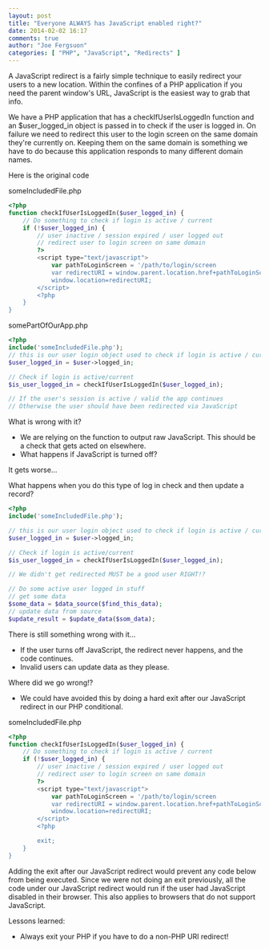 ```yaml
---
layout: post
title: "Everyone ALWAYS has JavaScript enabled right?"
date: 2014-02-02 16:17
comments: true
author: "Joe Fergsuon"
categories: [ "PHP", "JavaScript", "Redirects" ]
---
```

A JavaScript redirect is a fairly simple technique to easily redirect your users to a new location. Within the confines of a PHP application if you need the parent window's URL, JavaScript is the easiest way to grab that info.


We have a PHP application that has a checkIfUserIsLoggedIn function and an $user_logged_in object is passed in to check if the user is logged in. On failure we need to redirect this user to the login screen on the same domain they're currently on. Keeping them on the same domain is something we have to do because this application responds to many different domain names.

Here is the original code

someIncludedFile.php
``` php
<?php
function checkIfUserIsLoggedIn($user_logged_in) {
	// Do something to check if login is active / current
	if (!$user_logged_in) {
	    // user inactive / session expired / user logged out
	    // redirect user to login screen on same domain
        ?>
        <script type="text/javascript">
            var pathToLoginScreen = '/path/to/login/screen
            var redirectURI = window.parent.location.href+pathToLoginScreen;
            window.location=redirectURI;
        </script>
        <?php
	}
}
```

somePartOfOurApp.php
``` php
<?php
include('someIncludedFile.php');
// this is our user login object used to check if login is active / current
$user_logged_in = $user->logged_in;

// Check if login is active/current
$is_user_logged_in = checkIfUserIsLoggedIn($user_logged_in);

// If the user's session is active / valid the app continues
// Otherwise the user should have been redirected via JavaScript
```

What is wrong with it?

* We are relying on the function to output raw JavaScript. This should be a check that gets acted on elsewhere.
* What happens if JavaScript is turned off?

It gets worse...

What happens when you do this type of log in check and then update a record?

``` php
<?php
include('someIncludedFile.php');

// this is our user login object used to check if login is active / current
$user_logged_in = $user->logged_in;

// Check if login is active/current
$is_user_logged_in = checkIfUserIsLoggedIn($user_logged_in);

// We didn't get redirected MUST be a good user RIGHT!?

// Do some active user logged in stuff
// get some data
$some_data = $data_source($find_this_data);
// update data from source
$update_result = $update_data($som_data);
```

There is still something wrong with it...

* If the user turns off JavaScript, the redirect never happens, and the code continues.
* Invalid users can update data as they please.

Where did we go wrong!?

* We could have avoided this by doing a hard exit after our JavaScript redirect in our PHP conditional.

someIncludedFile.php
``` php
<?php
function checkIfUserIsLoggedIn($user_logged_in) {
	// Do something to check if login is active / current
	if (!$user_logged_in) {
	    // user inactive / session expired / user logged out
	    // redirect user to login screen on same domain
        ?>
        <script type="text/javascript">
            var pathToLoginScreen = '/path/to/login/screen
            var redirectURI = window.parent.location.href+pathToLoginScreen;
            window.location=redirectURI;
        </script>
        <?php

        exit;
	}
}
```

Adding the exit after our JavaScript redirect would prevent any code below from being executed. Since we were not doing an exit previously, all the code under our JavaScript redirect would run if the user had JavaScript disabled in their browser. This also applies to browsers that do not support JavaScript.

Lessons learned: 

* Always exit your PHP if you have to do a non-PHP URI redirect!